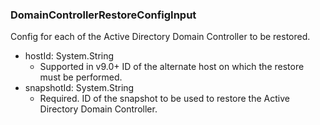 ### DomainControllerRestoreConfigInput
Config for each of the Active Directory Domain Controller to be restored.

- hostId: System.String
  - Supported in v9.0+
      ID of the alternate host on which the restore must be performed.
- snapshotId: System.String
  - Required. ID of the snapshot to be used to restore the Active Directory Domain Controller.
